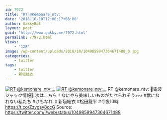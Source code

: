```yaml
---
id: 7972
title: 'RT @kemonare_ntv:'
date: '2018-10-10T12:00:17+08:00'
author: GakkyBot
layout: post
guid: 'http://www.gakky.me/7972.html'
permalink: /7972.html
Views:
    - '128'
image: /wp-content/uploads/2018/10/1049859947364671488_0.jpg
categories:
    - twitter
tags:
    - twitter
    - 新垣结衣
---
```


[![RT @kemonare_ntv:...](http://www.yui-aragaki.org/wp-content/uploads/2018/10/1049859947364671488_0.jpg)](http://www.yui-aragaki.org/wp-content/uploads/2018/10/1049859947364671488_0.jpg)
[![RT @kemonare_ntv:...](http://www.yui-aragaki.org/wp-content/uploads/2018/10/1049859947364671488_1.jpg)](http://www.yui-aragaki.org/wp-content/uploads/2018/10/1049859947364671488_1.jpg)
RT @kemonare\_ntv: 🍺電波ジャック情報🍺
次はこちら！なにやら美味しいものがたべられそう⤴️⤴️⤴️
\#獣になれない私たち
\#けもなれ
＃新垣結衣 #松田龍平
\#今夜10時 https://t.co/Zzvgsy8ccG
Source: <https://twitter.com/i/web/status/1049859947364671488>
